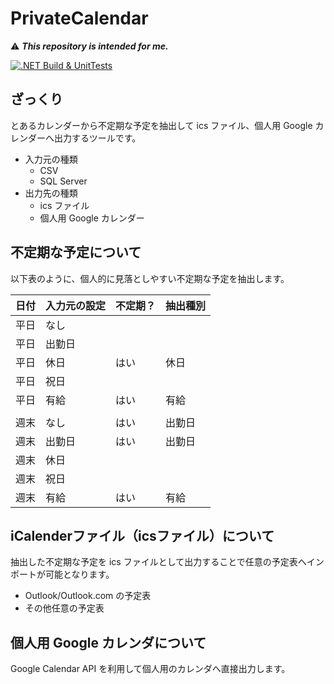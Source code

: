 # PrivateCalendar

⚠️ **_This repository is intended for me._**

[![.NET Build & UnitTests](https://github.com/MareMare/PrivateCalendar/actions/workflows/ci.yml/badge.svg?branch=main)](https://github.com/MareMare/PrivateCalendar/actions/workflows/ci.yml)

## ざっくり

とあるカレンダーから不定期な予定を抽出して ics ファイル、個人用 Google カレンダーへ出力するツールです。

* 入力元の種類
  * CSV
  * SQL Server
* 出力先の種類
  * ics ファイル
  * 個人用 Google カレンダー

## 不定期な予定について

以下表のように、個人的に見落としやすい不定期な予定を抽出します。

|日付|入力元の設定|不定期？|抽出種別|
|--|:--|:--|--|
|平日|なし|||
|平日|出勤日|||
|平日|休日|はい|休日|
|平日|祝日|||
|平日|有給|はい|有給|
|||||
|週末|なし|はい|出勤日|
|週末|出勤日|はい|出勤日|
|週末|休日|||
|週末|祝日|||
|週末|有給|はい|有給|

## iCalenderファイル（icsファイル）について

抽出した不定期な予定を ics ファイルとして出力することで任意の予定表へインポートが可能となります。
* Outlook/Outlook.com の予定表
* その他任意の予定表

## 個人用 Google カレンダについて

Google Calendar API を利用して個人用のカレンダへ直接出力します。
